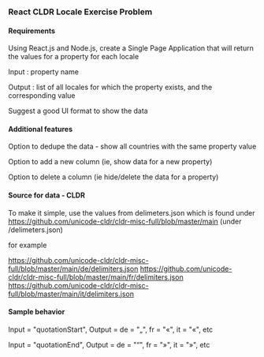 ### React CLDR Locale Exercise Problem

#### Requirements
Using React.js and Node.js, create a Single Page Application that will return the values for a property for each locale

Input : property name

Output : list of all locales for which the property exists, and the corresponding value

Suggest a good UI format to show the data

#### Additional features
Option to dedupe the data - show all countries with the same property value

Option to add a new column (ie, show data for a new property)

Option to delete a column (ie hide/delete the data for a property)

#### Source for data - CLDR
To make it simple, use the values from delimeters.json which is found under
https://github.com/unicode-cldr/cldr-misc-full/blob/master/main (under /delimeters.json)

for example

https://github.com/unicode-cldr/cldr-misc-full/blob/master/main/de/delimiters.json
https://github.com/unicode-cldr/cldr-misc-full/blob/master/main/fr/delimiters.json
https://github.com/unicode-cldr/cldr-misc-full/blob/master/main/it/delimiters.json

#### Sample behavior

Input = "quotationStart",
Output = de = "„", fr = "«", it = "«", etc

Input = "quotationEnd", Output = de = "“", fr = "»", it = "»", etc
